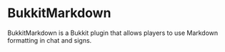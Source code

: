 BukkitMarkdown
==============

BukkitMarkdown is a Bukkit plugin that allows players to use Markdown formatting in chat and signs.